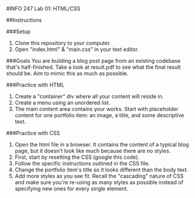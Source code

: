 #INFO 247 Lab 01: HTML/CSS

##Instructions

###Setup
1. Clone this repository to your computer.
2. Open "index.html" & "main.css" in your text editor. 

###Goals
You are building a blog post page from an existing codebase that's half-finished. Take a look at result.pdf to see what the final result should be. Aim to mimic this as much as possible.

###Practice with HTML
1. Create a "container" div where all your content will reside in.
2. Create a menu using an unordered list.
3. The main content area contains your works. Start with placeholder content for one portfolio item: an image, a title, and some descriptive text. 

###Practice with CSS
1. Open the html file in a browser. It contains the content of a typical blog page, but it doesn't look like much because there are no styles.
2. First, start by resetting the CSS (google this code).
3. Follow the specific instructions outlined in the CSS file.
4. Change the portfolio item's title so it looks different than the body text.
5. Add more styles as you see fit. Recall the "cascading" nature of CSS and make sure you're re-using as many styles as possible instead of specifying new ones for every single element.